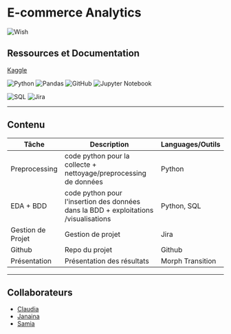 # E-commerce Analytics

![Wish](https://theme.zdassets.com/theme_assets/599460/a0ec254689e60838a15fe1d17d09b1b03087db07.png)

## Ressources et Documentation

[Kaggle](https://www.kaggle.com/code/armyna/wish-dataset-analysis)

![Python](https://img.shields.io/badge/Python-3776AB?style=style=flat&logo=python&logoColor=white)
![Pandas](https://img.shields.io/badge/Pandas-2C2D72?style=flat&logo=pandas&logoColor=white)
![GitHub](https://img.shields.io/badge/-GitHub-333333?style=flat&logo=github)
![Jupyter Notebook](https://img.shields.io/badge/jupyter-%23FA0F00.svg?style=flat&logo=jupyter&logoColor=white)

![SQL](https://img.shields.io/badge/SQLite-07405E?style=for-the-badge&logo=sqlite&logoColor=white)
![Jira](https://img.shields.io/badge/jira-%230A0FFF.svg?style=for-the-badge&logo=jira&logoColor=white)

--------------------------------------------------------------------------------

## Contenu

| Tâche                     | Description|Languages/Outils|
|-------------------------|  --------|---|
|Preprocessing         |code python pour la collecte  + nettoyage/preprocessing de données |Python|
|EDA + BDD        |code python pour l'insertion des données dans la BDD + exploitations /visualisations |Python, SQL|
|Gestion de Projet         |Gestion de projet |Jira|
|Github         |Repo du projet |Github|
|Présentation         |Présentation des résultats |Morph Transition|

--------------------------------------------------------------------------------

## Collaborateurs

 - [Claudia](https://github.com/ClaudiaUntesu) 
 - [Janaina](https://github.com/janasabino/) 
 - [Samia](https://github.com/SamSam2107) 
